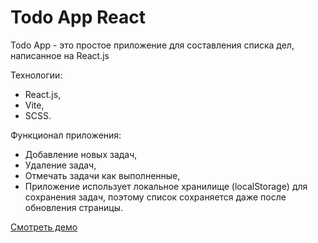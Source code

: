 # Todo App React

Todo App - это простое приложение для составления списка дел, написанное на React.js

Технологии:

- React.js,
- Vite,
- SCSS.

Функционал приложения:

- Добавление новых задач,
- Удаление задач,
- Отмечать задачи как выполненные,
- Приложение использует локальное хранилище (localStorage) для сохранения задач, поэтому список сохраняется даже после обновления страницы.


[Смотреть демо](https://RuslanSalyukov007.github.io/todo-app-react/)